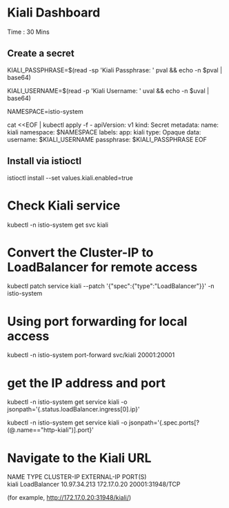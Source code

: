 # Kiali Dashboard
Time : 30 Mins

## Create a secret
KIALI_PASSPHRASE=$(read -sp 'Kiali Passphrase: ' pval && echo -n $pval | base64)

KIALI_USERNAME=$(read -p 'Kiali Username: ' uval && echo -n $uval | base64)

NAMESPACE=istio-system

cat <<EOF | kubectl apply -f -
apiVersion: v1
kind: Secret
metadata:
  name: kiali
  namespace: $NAMESPACE
  labels:
    app: kiali
type: Opaque
data:
  username: $KIALI_USERNAME
  passphrase: $KIALI_PASSPHRASE
EOF

## Install via istioctl
istioctl install --set values.kiali.enabled=true 

# Check Kiali service
kubectl -n istio-system get svc kiali

# Convert the Cluster-IP to LoadBalancer for remote access
kubectl patch service kiali --patch '{"spec":{"type":"LoadBalancer"}}' -n istio-system

# Using port forwarding for local access
kubectl -n istio-system port-forward svc/kiali  20001:20001

# get the IP address and port
kubectl -n istio-system get service kiali -o jsonpath='{.status.loadBalancer.ingress[0].ip}'

kubectl -n istio-system get service kiali -o jsonpath='{.spec.ports[?(@.name=="http-kiali")].port}'

# Navigate to the Kiali URL 
NAME    TYPE           CLUSTER-IP     EXTERNAL-IP   PORT(S)           
kiali   LoadBalancer   10.97.34.213   172.17.0.20   20001:31948/TCP

(for example, http://172.17.0.20:31948/kiali/)
